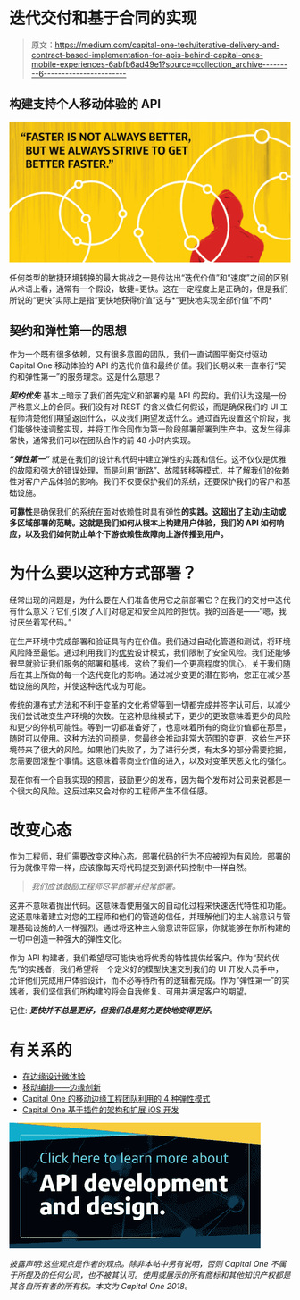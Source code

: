 # 迭代交付和基于合同的实现

> 原文：<https://medium.com/capital-one-tech/iterative-delivery-and-contract-based-implementation-for-apis-behind-capital-ones-mobile-experiences-6abfb6ad49e1?source=collection_archive---------6----------------------->

## 构建支持个人移动体验的 API

![](img/518d4e71b7efb31fdf654a685db29a24.png)

任何类型的敏捷环境转换的最大挑战之一是传达出“迭代价值”和“速度”之间的区别从术语上看，通常有一个假设，敏捷=更快。这在一定程度上是正确的，但是我们所说的“更快”实际上是指“更快地获得价值”这与*“更快地实现全部价值”不同*

## 契约和弹性第一的思想

作为一个既有很多依赖，又有很多意图的团队，我们一直试图平衡交付驱动 Capital One 移动体验的 API 的迭代价值和最终价值。我们长期以来一直奉行“契约和弹性第一”的服务理念。这是什么意思？

***契约优先*** 基本上暗示了我们首先定义和部署的是 API 的契约。我们认为这是一份严格意义上的合同。我们没有对 REST 的含义做任何假设，而是确保我们的 UI 工程师清楚他们期望返回什么，以及我们期望发送什么。通过首先设置这个阶段，我们能够快速调整实现，并将工作合同作为第一阶段部署部署到生产中。这发生得非常快，通常我们可以在团队合作的前 48 小时内实现。

***“弹性第一”*** 就是在我们的设计和代码中建立弹性的实践和信任。这不仅仅是优雅的故障和强大的错误处理，而是利用“断路”、故障转移等模式，并了解我们的依赖性对客户产品体验的影响。我们不仅要保护我们的系统，还要保护我们的客户和基础设施。

**可靠性**是确保我们的系统在面对依赖性时具有弹性**的实践。这超出了主动/主动或多区域部署的范畴。这就是我们如何从根本上构建用户体验，我们的 API 如何响应，以及我们如何防止单个下游依赖性故障向上游传播到用户。**

# 为什么要以这种方式部署？

经常出现的问题是，为什么要在人们准备使用它之前部署它？在我们的交付中迭代有什么意义？它们引发了人们对稳定和安全风险的担忧。我的回答是——“嗯，我讨厌坐着写代码。”

在生产环境中完成部署和验证具有内在价值。我们通过自动化管道和测试，将环境风险降至最低。通过利用我们的[优势](/capital-one-developers/mobile-orchestration-innovation-on-the-edge-9835e4cbd69e)设计模式，我们限制了安全风险。我们还能够很早就验证我们服务的部署和基线。这给了我们一个更高程度的信心，关于我们随后在其上所做的每一个迭代变化的影响。通过减少变更的潜在影响，您正在减少基础设施的风险，并使这种迭代成为可能。

传统的瀑布式方法和不利于变革的文化希望等到一切都完成并签字认可后，以减少我们尝试改变生产环境的次数。在这种思维模式下，更少的更改意味着更少的风险和更少的停机可能性。等到一切都准备好了，也意味着所有的商业价值都在那里，随时可以使用。这种方法的问题是，您最终会推动非常大范围的变更，这给生产环境带来了很大的风险。如果他们失败了，为了进行分类，有太多的部分需要挖掘，您需要回滚整个事情。这意味着零商业价值的进入，以及对变革厌恶文化的强化。

现在你有一个自我实现的预言，鼓励更少的发布，因为每个发布对公司来说都是一个很大的风险。这反过来又会对你的工程师产生不信任感。

# 改变心态

作为工程师，我们需要改变这种心态。部署代码的行为不应被视为有风险。部署的行为就像平常一样，应该像每天将代码提交到源代码控制中一样自然。

> *我们应该鼓励工程师尽早部署并经常部署。*

这并不意味着抛出代码。这意味着使用强大的自动化过程来快速迭代特性和功能。这还意味着建立对您的工程师和他们的管道的信任，并理解他们的主人翁意识与管理基础设施的人一样强烈。通过将这种主人翁意识带回家，你就能够在你所构建的一切中创造一种强大的弹性文化。

作为 API 构建者，我们希望尽可能快地将优秀的特性提供给客户。作为“契约优先”的实践者，我们希望将一个定义好的模型快速交到我们的 UI 开发人员手中，允许他们完成用户体验设计，而不必等待所有的逻辑都完成。作为“弹性第一”的实践者，我们坚信我们所构建的将会自我修复、可用并满足客户的期望。

记住: ***更快并不总是更好，但我们总是努力更快地变得更好。***

# 有关系的

*   [在边缘设计微体验](/capital-one-tech/designing-microexperiences-on-the-edge-for-mobile-eb4e6c3a3f2e)
*   [移动编排——边缘创新](/capital-one-tech/mobile-orchestration-innovation-on-the-edge-9835e4cbd69e)
*   [Capital One 的移动边缘工程团队利用的 4 种弹性模式](/capital-one-tech/resiliency-patterns-at-the-edge-capital-one-a5b4d41d477e)
*   [Capital One 基于插件的架构和扩展 iOS 开发](/capital-one-tech/plugin-based-architecture-and-scaling-ios-development-at-capital-one-fb67561c7df6)

[![](img/c6c5bb1f3967049ba012aebf5757e08d.png)](https://medium.com/capital-one-tech/api/home)

*披露声明:这些观点是作者的观点。除非本帖中另有说明，否则 Capital One 不属于所提及的任何公司，也不被其认可。使用或展示的所有商标和其他知识产权都是其各自所有者的所有权。本文为 Capital One 2018。*